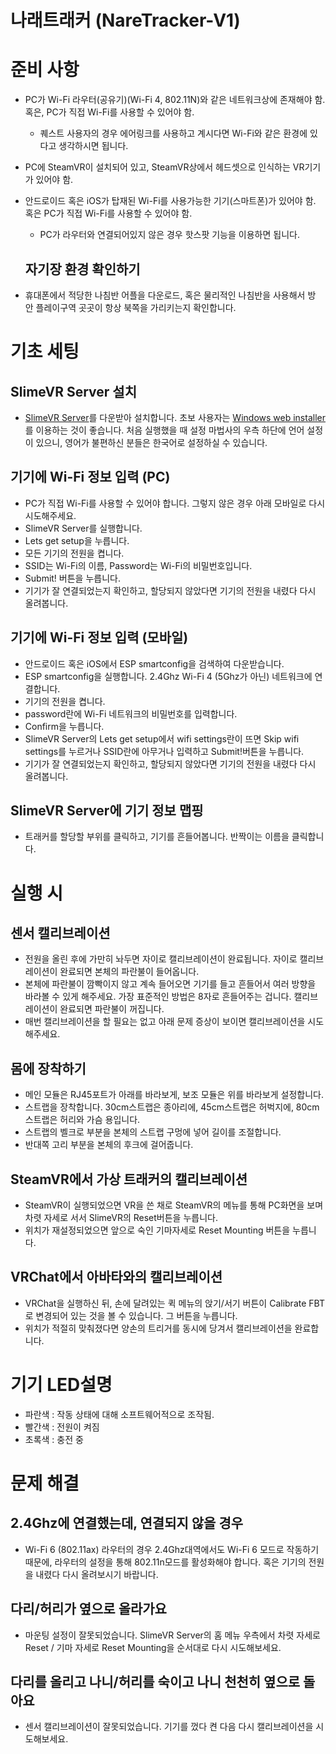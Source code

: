 나래트래커 (NareTracker-V1)
==========================

# 준비 사항
- PC가 Wi-Fi 라우터(공유기)(Wi-Fi 4, 802.11N)와 같은 네트워크상에 존재해야 함. 혹은, PC가 직접 Wi-Fi를 사용할 수 있어야 함.
  - 퀘스트 사용자의 경우 에어링크를 사용하고 계시다면 Wi-Fi와 같은 환경에 있다고 생각하시면 됩니다.
- PC에 SteamVR이 설치되어 있고, SteamVR상에서 헤드셋으로 인식하는 VR기기가 있어야 함.
- 안드로이드 혹은 iOS가 탑재된 Wi-Fi를 사용가능한 기기(스마트폰)가 있어야 함. 혹은 PC가 직접 Wi-Fi를 사용할 수 있어야 함.
  - PC가 라우터와 연결되어있지 않은 경우 핫스팟 기능을 이용하면 됩니다.
  
  ## 자기장 환경 확인하기
- 휴대폰에서 적당한 나침반 어플을 다운로드, 혹은 물리적인 나침반을 사용해서 방 안 플레이구역 곳곳이 항상 북쪽을 가리키는지 확인합니다.


# 기초 세팅
## SlimeVR Server 설치
- [SlimeVR Server](https://github.com/SlimeVR/SlimeVR-Server/releases)를 다운받아 설치합니다. 초보 사용자는 [Windows web installer](https://github.com/SlimeVR/SlimeVR-Installer/releases/latest/download/slimevr_web_installer.exe)를 이용하는 것이 좋습니다.
처음 실행했을 때 설정 마법사의 우측 하단에 언어 설정이 있으니, 영어가 불편하신 분들은 한국어로 설정하실 수 있습니다.
## 기기에 Wi-Fi 정보 입력 (PC)
- PC가 직접 Wi-Fi를 사용할 수 있어야 합니다. 그렇지 않은 경우 아래 모바일로 다시 시도해주세요.
- SlimeVR Server를 실행합니다.
- Lets get setup을 누릅니다.
- 모든 기기의 전원을 켭니다.
- SSID는 Wi-Fi의 이름, Password는 Wi-Fi의 비밀번호입니다.
- Submit! 버튼을 누릅니다.
- 기기가 잘 연결되었는지 확인하고, 할당되지 않았다면 기기의 전원을 내렸다 다시 올려봅니다.
## 기기에 Wi-Fi 정보 입력 (모바일)
- 안드로이드 혹은 iOS에서 ESP smartconfig을 검색하여 다운받습니다.
- ESP smartconfig을 실행합니다. 2.4Ghz Wi-Fi 4 (5Ghz가 아닌) 네트워크에 연결합니다.
- 기기의 전원을 켭니다.
- password란에 Wi-Fi 네트워크의 비밀번호를 입력합니다.
- Confirm을 누릅니다.
- SlimeVR Server의 Lets get setup에서 wifi settings란이 뜨면 Skip wifi settings를 누르거나 SSID란에 아무거나 입력하고 Submit!버튼을 누릅니다.
- 기기가 잘 연결되었는지 확인하고, 할당되지 않았다면 기기의 전원을 내렸다 다시 올려봅니다.
## SlimeVR Server에 기기 정보 맵핑
- 트래커를 할당할 부위를 클릭하고, 기기를 흔들어봅니다. 반짝이는 이름을 클릭합니다.
# 실행 시
## 센서 캘리브레이션
- 전원을 올린 후에 가만히 놔두면 자이로 캘리브레이션이 완료됩니다. 자이로 캘리브레이션이 완료되면 본체의 파란불이 들어옵니다.
- 본체에 파란불이 깜빡이지 않고 계속 들어오면 기기를 들고 흔들어서 여러 방향을 바라볼 수 있게 해주세요. 가장 표준적인 방법은 8자로 흔들어주는 겁니다. 캘리브레이션이 완료되면 파란불이 꺼집니다.
- 매번 캘리브레이션을 할 필요는 없고 아래 문제 증상이 보이면 캘리브레이션을 시도해주세요.
## 몸에 장착하기
- 메인 모듈은 RJ45포트가 아래를 바라보게, 보조 모듈은 위를 바라보게 설정합니다.
- 스트랩을 장착합니다. 30cm스트랩은 종아리에, 45cm스트랩은 허벅지에, 80cm스트랩은 허리와 가슴 용입니다.
- 스트랩의 벨크로 부분을 본체의 스트랩 구멍에 넣어 길이를 조절합니다.
- 반대쪽 고리 부분을 본체의 후크에 걸어줍니다.
## SteamVR에서 가상 트래커의 캘리브레이션
- SteamVR이 실행되었으면 VR을 쓴 채로 SteamVR의 메뉴를 통해 PC화면을 보며 차렷 자세로 서서 SlimeVR의 Reset버튼을 누릅니다.
- 위치가 재설정되었으면 앞으로 숙인 기마자세로 Reset Mounting 버튼을 누릅니다.
## VRChat에서 아바타와의 캘리브레이션
- VRChat을 실행하신 뒤, 손에 달려있는 퀵 메뉴의 앉기/서기 버튼이 Calibrate FBT로 변경되어 있는 것을 볼 수 있습니다. 그 버튼을 누릅니다.
- 위치가 적절히 맞춰졌다면 양손의 트리거를 동시에 당겨서 캘리브레이션을 완료합니다.


# 기기 LED설명
- 파란색 : 작동 상태에 대해 소프트웨어적으로 조작됨.
- 빨간색 : 전원이 켜짐
- 초록색 : 충전 중

# 문제 해결
## 2.4Ghz에 연결했는데, 연결되지 않을 경우
- Wi-Fi 6 (802.11ax) 라우터의 경우 2.4Ghz대역에서도 Wi-Fi 6 모드로 작동하기 때문에, 라우터의 설정을 통해 802.11n모드를 활성화해야 합니다. 혹은 기기의 전원을 내렸다 다시 올려보시기 바랍니다.
## 다리/허리가 옆으로 올라가요
- 마운팅 설정이 잘못되었습니다. SlimeVR Server의 홈 메뉴 우측에서 차렷 자세로 Reset / 기마 자세로 Reset Mounting을 순서대로 다시 시도해보세요.
## 다리를 올리고 나니/허리를 숙이고 나니 천천히 옆으로 돌아요
- 센서 캘리브레이션이 잘못되었습니다. 기기를 껐다 켠 다음 다시 캘리브레이션을 시도해보세요.